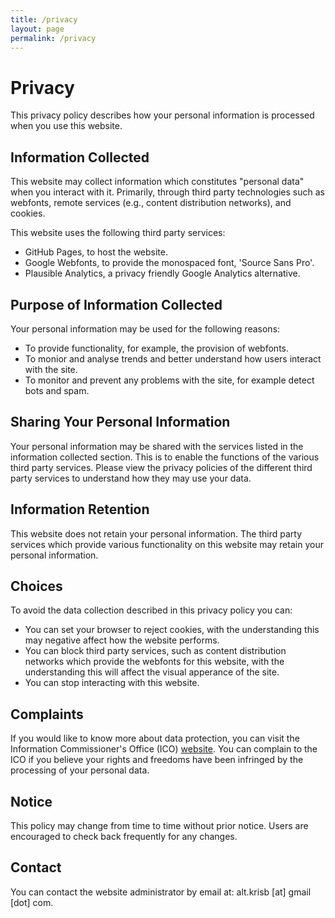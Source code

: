 ```yaml
---
title: /privacy
layout: page
permalink: /privacy
---
```


# Privacy

This privacy policy describes how your personal information is processed when you use this website.

## Information Collected

This website may collect information which constitutes "personal data" when you interact with it. Primarily, through third party technologies such as webfonts, remote services (e.g., content distribution networks), and cookies. 

This website uses the following third party services:

- GitHub Pages, to host the website. 
- Google Webfonts, to provide the monospaced font, 'Source Sans Pro'.
- Plausible Analytics, a privacy friendly Google Analytics alternative.

## Purpose of Information Collected

Your personal information may be used for the following reasons:

- To provide functionality, for example, the provision of webfonts.
- To monior and analyse trends and better understand how users interact with the site.
- To monitor and prevent any problems with the site, for example detect bots and spam.

## Sharing Your Personal Information

Your personal information may be shared with the services listed in the information collected section. This is to enable the functions of the various third party services. Please view the privacy policies of the different third party services to understand how they may use your data.

## Information Retention

This website does not retain your personal information. The third party services which provide various functionality on this website may retain your personal information.

## Choices

To avoid the data collection described in this privacy policy you can:

- You can set your browser to reject cookies, with the understanding this may negative affect how the website performs.
- You can block third party services, such as content distribution networks which provide the webfonts for this website, with the understanding this will affect the visual apperance of the site.
- You can stop interacting with this website.

## Complaints

If you would like to know more about data protection, you can visit the Information Commissioner's Office (ICO) <a href="www.ico.org.uk">website</a>. You can complain to the ICO if you believe your rights and freedoms have been infringed by the processing of your personal data.

## Notice

This policy may change from time to time without prior notice. Users are encouraged to check back frequently for any changes.

## Contact

You can contact the website administrator by email at: alt.krisb [at] gmail [dot] com.
